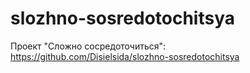 # slozhno-sosredotochitsya
Проект "Сложно сосредоточиться":
https://github.com/Disielsida/slozhno-sosredotochitsya